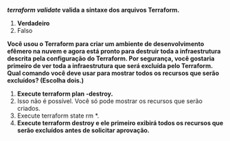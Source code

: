 ***terraform validate* valida a sintaxe dos arquivos Terraform.**

1. **Verdadeiro**
1. Falso

**Você usou o Terraform para criar um ambiente de desenvolvimento efêmero na nuvem e agora está pronto para destruir toda a infraestrutura descrita pela configuração do Terraform. Por segurança, você gostaria primeiro de ver toda a infraestrutura que será excluída pelo Terraform. Qual comando você deve usar para mostrar todos os recursos que serão excluídos? (Escolha dois.)**

1. **Execute terraform plan -destroy.**
1. Isso não é possível. Você só pode mostrar os recursos que serão criados.
1. Execute terraform state rm *.
1. **Execute terraform destroy e ele primeiro exibirá todos os recursos que serão excluídos antes de solicitar aprovação.**

